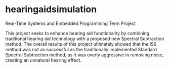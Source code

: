 # hearingaidsimulation
Real-Time Systems and Embedded Programming Term Project


This project seeks to enhance hearing aid functionality by combining traditional hearing aid technology with a proposed new Spectral Subtraction method. The overall results of this project ultimately showed that the ISS method was not as successful as the traditionally implemented Standard Spectral Subtraction method, as it was overly aggressive in removing noise, creating an unnatural hearing effect.
